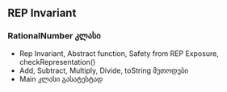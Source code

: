 ## REP Invariant 

### RationalNumber კლასი 
    
* Rep Invariant, Abstract function, Safety from REP Exposure, checkRepresentation()
* Add, Subtract, Multiply, Divide, toString მეთოდები
* Main კლასი გასატესტად
